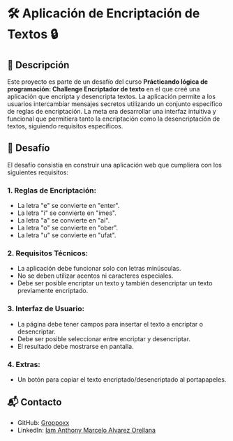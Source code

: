 # 🛠️ Aplicación de Encriptación de Textos 🔒

## 📖 Descripción

Este proyecto es parte de un desafío del curso **Prácticando lógica de programación: Challenge Encriptador de texto** en el que creé una aplicación que encripta y desencripta textos. La aplicación permite a los usuarios intercambiar mensajes secretos utilizando un conjunto específico de reglas de encriptación. La meta era desarrollar una interfaz intuitiva y funcional que permitiera tanto la encriptación como la desencriptación de textos, siguiendo requisitos específicos.

## 🚀 Desafío

El desafío consistía en construir una aplicación web que cumpliera con los siguientes requisitos:

### 1. Reglas de Encriptación:
* La letra "e" se convierte en "enter".
* La letra "i" se convierte en "imes".
* La letra "a" se convierte en "ai".
* La letra "o" se convierte en "ober".
* La letra "u" se convierte en "ufat".

### 2. Requisitos Técnicos:
* La aplicación debe funcionar solo con letras minúsculas.
* No se deben utilizar acentos ni caracteres especiales.
* Debe ser posible encriptar un texto y también desencriptar un texto previamente encriptado.

### 3. Interfaz de Usuario:
* La página debe tener campos para insertar el texto a encriptar o desencriptar.
* Debe ser posible seleccionar entre encriptar y desencriptar.
* El resultado debe mostrarse en pantalla.

### 4. Extras:
* Un botón para copiar el texto encriptado/desencriptado al portapapeles.

## 📬 Contacto
* GitHub: [Groppoxx](https://github.com/Groppoxx)
* LinkedIn: [Iam Anthony Marcelo Alvarez Orellana](https://www.linkedin.com/in/iam-anthony-marcelo-alvarez-orellana/)
